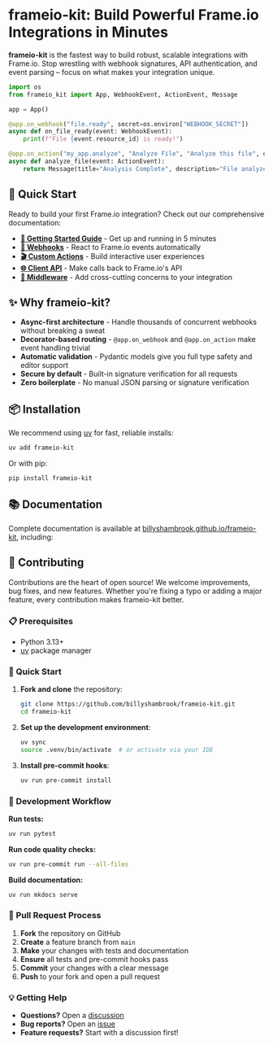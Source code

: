 # frameio-kit: Build Powerful Frame.io Integrations in Minutes

**frameio-kit** is the fastest way to build robust, scalable integrations with Frame.io. Stop wrestling with webhook signatures, API authentication, and event parsing – focus on what makes your integration unique.

```python
import os
from frameio_kit import App, WebhookEvent, ActionEvent, Message

app = App()

@app.on_webhook("file.ready", secret=os.environ["WEBHOOK_SECRET"])
async def on_file_ready(event: WebhookEvent):
    print(f"File {event.resource_id} is ready!")

@app.on_action("my_app.analyze", "Analyze File", "Analyze this file", os.environ["ACTION_SECRET"])
async def analyze_file(event: ActionEvent):
    return Message(title="Analysis Complete", description="File analyzed successfully!")
```

## 🚀 Quick Start

Ready to build your first Frame.io integration? Check out our comprehensive documentation:

- **[📖 Getting Started Guide](https://billyshambrook.github.io/frameio-kit/usage/getting_started/)** - Get up and running in 5 minutes
- **[🎣 Webhooks](https://billyshambrook.github.io/frameio-kit/usage/webhooks/)** - React to Frame.io events automatically  
- **[🎬 Custom Actions](https://billyshambrook.github.io/frameio-kit/usage/custom_actions/)** - Build interactive user experiences
- **[🌐 Client API](https://billyshambrook.github.io/frameio-kit/usage/client_api/)** - Make calls back to Frame.io's API
- **[🔄 Middleware](https://billyshambrook.github.io/frameio-kit/usage/middleware/)** - Add cross-cutting concerns to your integration

## ✨ Why frameio-kit?

- **Async-first architecture** - Handle thousands of concurrent webhooks without breaking a sweat
- **Decorator-based routing** - `@app.on_webhook` and `@app.on_action` make event handling trivial
- **Automatic validation** - Pydantic models give you full type safety and editor support
- **Secure by default** - Built-in signature verification for all requests
- **Zero boilerplate** - No manual JSON parsing or signature verification

## 📦 Installation

We recommend using [uv](https://docs.astral.sh/uv/) for fast, reliable installs:

```bash
uv add frameio-kit
```

Or with pip:
```bash
pip install frameio-kit
```

## 📚 Documentation

Complete documentation is available at [billyshambrook.github.io/frameio-kit](https://billyshambrook.github.io/frameio-kit/), including:

## 🤝 Contributing

Contributions are the heart of open source! We welcome improvements, bug fixes, and new features. Whether you're fixing a typo or adding a major feature, every contribution makes frameio-kit better.

### 📋 Prerequisites

- Python 3.13+
- [uv](https://docs.astral.sh/uv/) package manager

### 🚀 Quick Start

1. **Fork and clone** the repository:
   ```bash
   git clone https://github.com/billyshambrook/frameio-kit.git
   cd frameio-kit
   ```

2. **Set up the development environment**:
   ```bash
   uv sync
   source .venv/bin/activate  # or activate via your IDE
   ```

3. **Install pre-commit hooks**:
   ```bash
   uv run pre-commit install
   ```

### 🧪 Development Workflow

**Run tests:**
```bash
uv run pytest
```

**Run code quality checks:**
```bash
uv run pre-commit run --all-files
```

**Build documentation:**
```bash
uv run mkdocs serve
```

### 🔄 Pull Request Process

1. **Fork** the repository on GitHub
2. **Create** a feature branch from `main`
3. **Make** your changes with tests and documentation
4. **Ensure** all tests and pre-commit hooks pass
5. **Commit** your changes with a clear message
6. **Push** to your fork and open a pull request

### 💡 Getting Help

- **Questions?** Open a [discussion](https://github.com/billyshambrook/frameio-kit/discussions)
- **Bug reports?** Open an [issue](https://github.com/billyshambrook/frameio-kit/issues)
- **Feature requests?** Start with a discussion first!

